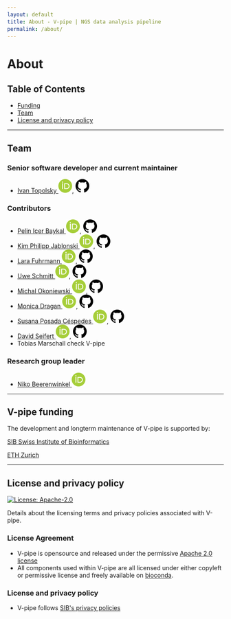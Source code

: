 ```yaml
---
layout: default
title: About - V-pipe | NGS data analysis pipeline
permalink: /about/
---
```


# About

## Table of Contents
- [Funding](#funding)
- [Team](#team)
- [License and privacy policy](#license-and-privacy-policy)

---

## Team

### Senior software developer and current maintainer

- [Ivan Topolsky ![orcid]](https://orcid.org/0000-0002-7561-0810), [![github]](https://github.com/dryak)

### Contributors

- [Pelin Icer Baykal ![orcid]](https://orcid.org/0000-0002-9542-5292), [![github]](https://github.com/picerbaykal)
- [Kim Philipp Jablonski ![orcid]](https://orcid.org/0000-0002-4166-4343), [![github]](https://github.com/kpj)
- [Lara Fuhrmann ![orcid]](https://orcid.org/0000-0001-6405-0654), [![github]](https://github.com/LaraFuhrmann)
- [Uwe Schmitt ![orcid]](https://orcid.org/0000-0002-4658-0616), [![github]](https://github.com/uweschmitt)
- [Michal Okoniewski ![orcid]](https://orcid.org/0000-0003-4722-4506), [![github]](https://github.com/michalogit)
- [Monica Dragan ![orcid]](https://orcid.org/0000-0002-7719-5892), [![github]](https://github.com/monicadragan)
- [Susana Posada Céspedes ![orcid]](https://orcid.org/0000-0002-7459-8186), [![github]](https://github.com/sposadac)
- [David Seifert ![orcid]](https://orcid.org/0000-0003-4739-5110), [![github]](https://github.com/SoapZA)
- Tobias Marschall
check V-pipe

### Research group leader

- [Niko Beerenwinkel ![orcid]](https://orcid.org/0000-0002-0573-6119)

[github]: assets/img/icon-github.svg
[orcid]: assets/img/icon-ORICID.svg

---

## V-pipe funding

The development and longterm maintenance of V-pipe is supported by:

[SIB Swiss Institute of Bioinformatics](https://www.sib.swiss/)

[ETH Zurich](https://www.ethz.ch/)

<!-- ### Grants -->

---

## License and privacy policy

[![License: Apache-2.0](https://img.shields.io/badge/License-Apache_2.0-yellow.svg?style=flat)](https://opensource.org/license/apache-2-0)

Details about the licensing terms and privacy policies associated with V-pipe.

### License Agreement
- V-pipe is opensource and released under the permissive [Apache 2.0 license](https://opensource.org/license/apache-2-0)
- All components used within V-pipe are all licensed under either copyleft or permissive license and freely available on [bioconda](https://bioconda.github.io/).

### License and privacy policy
- V-pipe follows [SIB's privacy policies](https://www.sib.swiss/privacy-policy)
